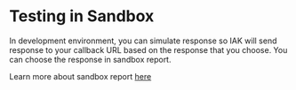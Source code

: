 # Testing in Sandbox

In development environment, you can simulate response so IAK will send response to your callback URL based on the response that you choose. You can choose the response in sandbox report. 

Learn more about sandbox report [here](https://api.iak.id/docs/developer/docs/integration/sandbox-report.md)
